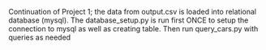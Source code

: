 Continuation of Project 1; the data from output.csv is loaded into relational database (mysql).
The database_setup.py is run first ONCE to setup the connection to mysql as well as creating table.
Then run query_cars.py with queries as needed

